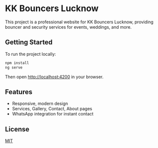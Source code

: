 # KK Bouncers Lucknow

This project is a professional website for KK Bouncers Lucknow, providing bouncer and security services for events, weddings, and more.

## Getting Started

To run the project locally:

```bash
npm install
ng serve
```

Then open [http://localhost:4200](http://localhost:4200) in your browser.

## Features
- Responsive, modern design
- Services, Gallery, Contact, About pages
- WhatsApp integration for instant contact

## License
[MIT](LICENSE)
